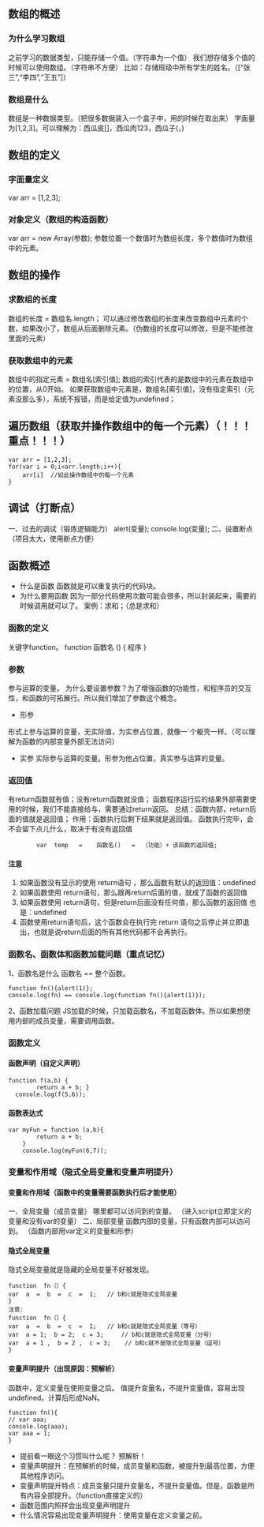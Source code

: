 ## 数组的概述
### 为什么学习数组
之前学习的数据类型，只能存储一个值。（字符串为一个值）
我们想存储多个值的时候可以使用数组。（字符串不方便）
比如：存储班级中所有学生的姓名。（[“张三”,“李四”,“王五”]）
### 数组是什么

 数组是一种数据类型。（把很多数据装入一个盒子中，用的时候在取出来）
字面量为[1,2,3]。可以理解为：西瓜皮[]，西瓜肉123，西瓜子(，)
## 数组的定义
### 字面量定义
var  arr  =  [1,2,3];
### 对象定义（数组的构造函数）
var  arr  =  new Array(参数);
参数位置一个数值时为数组长度，多个数值时为数组中的元素。
## 数组的操作
### 求数组的长度
数组的长度 =  数组名.length；
可以通过修改数组的长度来改变数组中元素的个数，如果改小了，数组从后面删除元素。（伪数组的长度可以修改，但是不能修改里面的元素）
### 获取数组中的元素
数组中的指定元素 = 数组名[索引值];
数组的索引代表的是数组中的元素在数组中的位置，从0开始。
如果获取数组中元素是，数组名[索引值]，没有指定索引（元素没那么多），系统不报错，而是给定值为undefined；
## 遍历数组（获取并操作数组中的每一个元素）（！！！重点！！！）


```
var arr = [1,2,3];
for(var i = 0;i<arr.length;i++){
    arr[i]  //如此操作数组中的每一个元素
}
```




## 调试（打断点）
一、过去的调试（锻炼逻辑能力）
alert(变量);     console.log(变量);
二、设置断点（项目太大，使用断点方便）

## 函数概述
* 什么是函数
函数就是可以重复执行的代码块。
* 为什么要用函数
因为一部分代码使用次数可能会很多，所以封装起来，需要的时候调用就可以了。
案例：求和；（总是求和）
### 函数的定义
关键字function。
function 函数名 ()  {  程序   }
### 参数
参与运算的变量。
为什么要设置参数？为了增强函数的功能性，和程序员的交互性，和函数的可拓展行。所以我们增加了参数这个概念。
* 形参

形式上参与运算的变量，无实际值，为实参占位置，就像一`个躯壳一样。（可以理解为函数的内部变量外部无法访问）
* 实参
实际参与运算的变量。形参为他占位置，真实参与运算的变量。
### 返回值
有return函数就有值；没有return函数就没值；
函数程序运行后的结果外部需要使用的时候，我们不能直接给与，需要通过return返回。
总结：函数内部，return后面的值就是返回值；
作用：函数执行后剩下结果就是返回值。
函数执行完毕，会不会留下点儿什么，取决于有没有返回值


```
		var  temp   =    函数名()   =  （功能）+ 该函数的返回值;
```


#### 注意
1. 如果函数没有显示的使用 return语句 ，那么函数有默认的返回值：undefined
2. 如果函数使用 return语句，那么跟再return后面的值，就成了函数的返回值
3. 如果函数使用 return语句，但是return后面没有任何值，那么函数的返回值	也是：undefined
4. 函数使用return语句后，这个函数会在执行完 return 语句之后停止并立即退	出，也就是说return后面的所有其他代码都不会再执行。

### 函数名、函数体和函数加载问题（重点记忆）
1、函数名是什么
函数名 == 整个函数。


```
function fn(){alert(1)};
console.log(fn) == console.log(function fn(){alert(1)});
```


2、函数加载问题
JS加载的时候，只加载函数名，不加载函数体。所以如果想使用内部的成员变量，需要调用函数。

### 函数定义
#### 函数声明（自定义声明）
  

```
function f(a,b) {
        return a + b; }
  console.log(f(5,6));
```


#### 函数表达式
    

```
var myFun = function (a,b){
        return a + b;
    }
    console.log(myFun(6,7));
```


### 变量和作用域（隐式全局变量和变量声明提升）
#### 变量和作用域（函数中的变量需要函数执行后才能使用）
一、全局变量（成员变量）
哪里都可以访问到的变量。
（进入script立即定义的变量和没有var的变量）
二、局部变量
函数内部的变量，只有函数内部可以访问到。
（函数内部用var定义的变量和形参）
#### 隐式全局变量
隐式全局变量就是隐藏的全局变量不好被发现。


```
function  fn（）{
var  a  =  b  =  c  =  1;   // b和c就是隐式全局变量
}
注意:
function  fn（）{
var  a  =  b  =  c  =  1;   // b和c就是隐式全局变量（等号）
var  a = 1;  b = 2;  c = 3;     // b和c就是隐式全局变量（分号）
var  a = 1 ,  b = 2 ,  c = 3;    // b和c就不是隐式全局变量（逗号）
}
```


#### 变量声明提升（出现原因：预解析）
函数中，定义变量在使用变量之后。
值提升变量名，不提升变量值，容易出现undefined。计算后形成NaN。


```
function fn(){
// var aaa;
console.log(aaa);
var aaa = 1;
}
```


* 提前看一眼这个习惯叫什么呢？  预解析！
* 变量声明提升：在预解析的时候，成员变量和函数，被提升到最高位置，方便其他程序访问。
* 变量声明提升特点：成员变量只提升变量名，不提升变量值。但是，函数是所有内容全部提升。（function直接定义的）
* 函数范围内照样会出现变量声明提升
* 什么情况容易出现变量声明提升：使用变量在定义变量之前。



